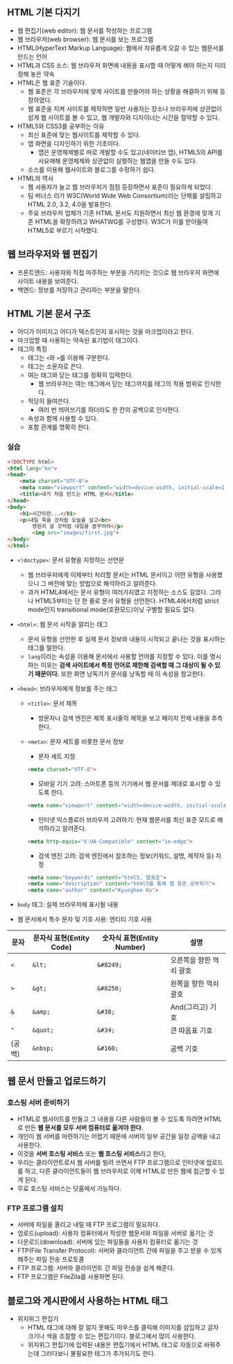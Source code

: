 

## HTML 기본 다지기

- 웹 편집기(web editor): 웹 문서를 작성하는 프로그램
- 웹 브라우저(web browser): 웹 문서를 보는 프로그램
- HTML(HyperText Markup Language): 웹에서 자유롭게 오갈 수 있는 웹문서를 만드는 언어
- HTML과 CSS 소스: 웹 브라우저 화면에 내용을 표시할 때 어떻게 해야 하는지 미리 정해 놓은 약속
- HTML은 웹 표준 기술이다. 
  - 웹 표준은 각 브라우저에 맞게 사이트를 만들어야 하는 상황을 해결하기 위해 등장하였다.
  - 웹 표준을 지켜 사이트를 제작하면 일반 사용자는 장소나 브라우저에 상관없이 쉽게 웹 사이트를 볼 수 있고,  웹 개발자와 디자이너는 시간을 절약할 수 있다.
- HTML5와 CSS3를 공부하는 이유
  - 최신 표준에 맞는 웹사이트를 제작할 수 있다. 
  - 앱 화면을 디자인하기 위한 기초이다.
    - 앱은 운영체제별로 따로 개발할 수도 있고(네이티브 앱), HTML5의 API를 사요애해 운영체제와 상관없이 실행하는 웹앱을 만들 수도 있다.
  - 소스를 이용해 웹사이트와 블로그를 수정하기 쉽다.
- HTML의 역사
  - 웹 사용자가 늘고 웹 브라우저가 점점 등장하면서 표준이 필요하게 되었다.
  - 팀 버너스 리가 W3C(World Wide Web Consortium)라는 단체를 설립하고 HTML 2.0, 3.2, 4.0을 발표한다.
  - 주요 브라우저 업체가 기존 HTML 문서도 지원하면서 최신 웹 환경에 맞게 기존 HTML을 확장하려고 WHATWG를 구성했다. W3C가 이를 받아들여 HTML5로 부르기 시작했다.



## 웹 브라우저와 웹 편집기

- 프론트엔드: 사용자와 직접 마주하는 부분을 가리키는 것으로 웹 브라우저 화면에 사이트 내용을 보여준다.
- 백엔드: 정보를 저장하고 관리하는 부분을 말한다.



## HTML 기본 문서 구조

- 어디가 이미지고 어디가 텍스트인지 표시하는 것을 마크업이라고 한다.
- 마크업할 때 사용하는 약속된 표기법이 태그이다.
- 태그의 특징
  - 태그는 `<`와 `>`를 이용해 구분한다.
  - 태그는 소문자로 쓴다.
  - 여는 태그와 닫는 태그를 정확히 입력한다.
    - 웹 브라우저는 여는 태그에서 닫는 태그까지를 태그의 적용 범위로 인식한다.
  - 적당히 들여쓴다.
    - 여러 번 띄어쓰기를 하더라도 한 칸의 공백으로 인식한다.
  - 속성과 함께 사용할 수 있다.
  - 포함 관계를 명확히 한다.

### 실습

```html
<!DOCTYPE html>
<html lang="ko">
<head>
	<meta charset="UTF-8">
	<meta name="viewport" content="width=device-width, initial-scale=1.0">
	<title>내가 처음 만드는 HTML 문서</title>
</head>
<body>
	<h1>시간이란...</h1>
	<p>내일 죽을 것처럼 오늘을 살고<br>
		영원히 살 것처럼 내일을 꿈꾸어라</p>
		<img src="images/first.jpg">
</body>
</html>
```

- `<!doctype>`: 문서 유형을 지정하는 선언문

  - 웹 브라우저에게 이제부터 처리할 문서는 HTML 문서이고 어떤 유형을 사용했으니 그 버전에 맞는 방법으로 해석하라고 알려준다.
  - 과거 HTML4에서는 문서 유형이 여러가지였고 지정하는 소스도 길었다. 그러나 HTML5부터는 단 한 줄로 문서 유형을 선언한다. HTML4에서처럼 strict mode인지 transitional mode(호환모드)이닞 구별할 필요도 없다.

- `<html>`: 웹 문서 시작을 알리는 태그 

  - 문서 유형을 선언한 후 실제 문서 정보와 내용이 시작되고 끝나는 것을 표시하는 태그를 말한다.
  - `lang`이라는 속성을 이용해 문서에서 사용할 언어를 지정할 수 있다. 이를 명시하는 이유는 **검색 사이트에서 특정 언어로 제한해 검색할 때 그 대상이 될 수 있기 때문이다.** 또한 화면 낭독기가 문서를 낭독할 때 이 속성을 참고한다.

- `<head>`: 브라우저에게 정보를 주는 태그

  - `<title>`: 문서 제목

    - 방문자나 검색 엔진은 제목 표시줄의 제목을 보고 페이지 전체 내용을 추측한다.

  - `<meta>`: 문자 세트를 비롯한 문서 정보

    - 문자 세트 지정

    ```html
    <meta charset="UTF-8">
    ```

    - 모바일 기기 고려: 스마트폰 등의 기기에서 웹 문서를 제대로 표시할 수 있도록 한다. 

    ```html
    <meta name="viewport" content="width=device-width, initial-scale=1.0"
    ```

    - 인터넷 익스플로러 브라우저 고려하기: 현재 웹문서를 최신 표준 모드로 해석하라고 알려준다.

    ```html
    <meta http-equiv="X-UA-Compatible" content="ie-edge">
    ```

    - 검색 엔진 고려: 검색 엔진에서 참조하는 정보(키워드, 설명, 제작자 등) 지정

    ```html
    <meta name="keywords" content="html5, 웹표준">
    <meta name="description" content="html5를 통해 웹 표준 공부하기">
    <meta name="author" content="Kyunghee Ko">
    ```

- `body` 태그: 실제 브라우저에 표시될 내용

- 웹 문서에서 특수 문자 및 기호 사용: 엔티티 기호 사용

| 문자   | 문자식 표현(Entity Code) | 숫자식 표현(Entity Number) | 설명                    |
| ------ | ------------------------ | -------------------------- | ----------------------- |
| `<`    | `&lt;`                   | `&#8249;`                  | 오른쪽을 향한 꺽쇠 괄호 |
| `>`    | `&gt;`                   | `&#8250;`                  | 왼쪽을 향한 꺽쇠 괄호   |
| `&`    | `&amp;`                  | `&#38;`                    | And(그리고) 기호        |
| `"`    | `&quot;`                 | `&#34;`                    | 큰 따옴표 기호          |
| (공백) | `&nbsp;`                 | `&#160;`                   | 공백 기호               |



## 웹 문서 만들고 업로드하기

### 호스팅 서버 준비하기

- HTML로 웹사이트를 만들고 그 내용을 다른 사람들이 볼 수 있도록 하려면 HTML로 만든 **웹 문서를 모두 서버 컴퓨터로 옮겨야 한다.**
- 개인이 웹 서버를 마련하기는 어렵기 때문에 서버의 일부 공간을 일정 금액을 내고 사용한다.
- 이것을 **서버 호스팅 서비스** 또는 **웹 호스팅 서비스**라고 한다,
- 우리는 클라이언트로서 웹 서버를 빌려 쓰면서 FTP 프로그램으로 인터넷에 업로드를 하고, 다른 클라이언트들이 웹 브라우저로 이제 HTML로 만든 웹에 접근할 수 있게 된다. 
- 무료 호스팅 서비스는 닷홈에서 가능하다.

### FTP 프로그램 설치 

- 서버에 파일을 올리고 내릴 때 FTP 프로그램이 필요하다. 
- 업로드(upload): 사용자 컴퓨터에서 작성한 웹문서와 파일을 서버로 옮기는 것
- 다운로드(download): 서버에 있는 파일들을 사용자 컴퓨터로 옮기는 것
- FTP(File Transfer Protocol): 서버와 클라이언트 간에 파일을 주고 받을 수 있게 해주는 파일 전송 프로토콜
- FTP 프로그램: 서버와 클라이언트 간 파일 전송을 쉽게 해준다.
- FTP 프로그램은 FileZila를 사용하면 된다.



## 블로그와 게시판에서 사용하는 HTML 태그

- 위지위그 편집기
  - HTML 태그에 대해 잘 알지 못해도 마우스를 클릭해 이미지를 삽입하고 글자 크기나 색을 조절할 수 있는 편집기이다. 블로그에서 많이 사용한다.
  - 위지위그 편집기에 입력된 내용은 편집기에서 HTML 태그로 자동으로 바꿔주는데 그러다보니 불필요한 태그가 추가되기도 한다.